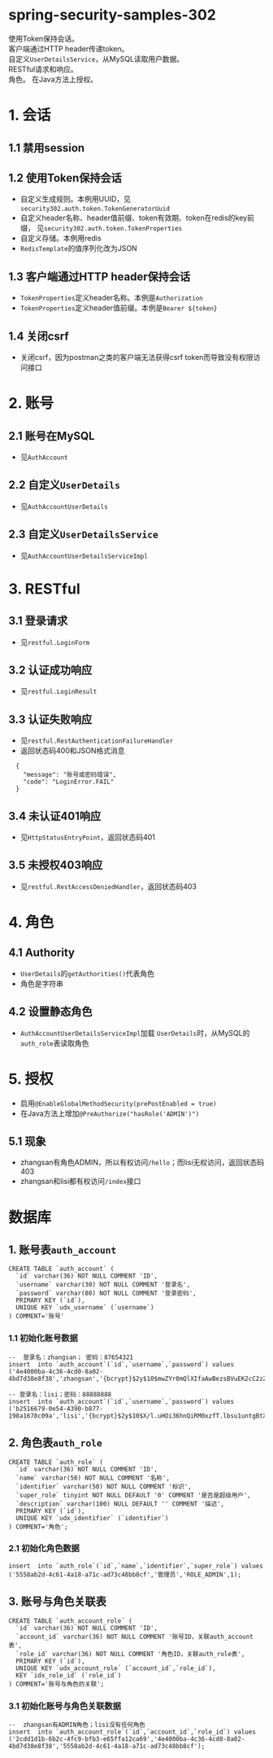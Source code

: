 # spring-security-samples-302
使用Token保持会话。  
客户端通过HTTP header传递token。  
自定义`UserDetailsService`，从MySQL读取用户数据。  
RESTful请求和响应。  
角色。
在Java方法上授权。

# 1. 会话
## 1.1 禁用session

## 1.2 使用Token保持会话
  - 自定义生成规则。本例用UUID，见`security302.auth.token.TokenGeneratorUuid`
  - 自定义header名称、header值前缀、token有效期、token在redis的key前缀， 见`security302.auth.token.TokenProperties`
  - 自定义存储。本例用redis
  - `RedisTemplate`的值序列化改为JSON

## 1.3 客户端通过HTTP header保持会话
  - `TokenProperties`定义header名称。本例是`Authorization`
  - `TokenProperties`定义header值前缀。本例是`Bearer ${token}`

## 1.4 关闭csrf
  - 关闭csrf，因为postman之类的客户端无法获得csrf token而导致没有权限访问接口

# 2. 账号
## 2.1 账号在MySQL
  - 见`AuthAccount`

## 2.2 自定义`UserDetails`
  - 见`AuthAccountUserDetails`

## 2.3 自定义`UserDetailsService`
  - 见`AuthAccountUserDetailsServiceImpl`

# 3. RESTful
## 3.1 登录请求
  - 见`restful.LoginForm`

## 3.2 认证成功响应
  - 见`restful.LoginResult`

## 3.3 认证失败响应
  - 见`restful.RestAuthenticationFailureHandler`
  - 返回状态码400和JSON格式消息
```
  {
    "message": "账号或密码错误",
    "code": "LoginError.FAIL"
  }
```

## 3.4 未认证401响应
  - 见`HttpStatusEntryPoint`，返回状态码401

## 3.5 未授权403响应
  - 见`restful.RestAccessDeniedHandler`，返回状态码403

# 4. 角色
## 4.1 Authority
  - `UserDetails`的`getAuthorities()`代表角色
  - 角色是字符串

## 4.2 设置静态角色
  - `AuthAccountUserDetailsServiceImpl`加载 `UserDetails`时，从MySQL的`auth_role`表读取角色

# 5. 授权
  - 启用`@EnableGlobalMethodSecurity(prePostEnabled = true)`
  - 在Java方法上增加`@PreAuthorize("hasRole('ADMIN')")`

## 5.1 现象
  - zhangsan有角色ADMIN，所以有权访问`/hello`；而lisi无权访问，返回状态码403
  - zhangsan和lisi都有权访问`/index`接口

# 数据库
## 1. 账号表`auth_account`
```
CREATE TABLE `auth_account` (
  `id` varchar(36) NOT NULL COMMENT 'ID',
  `username` varchar(30) NOT NULL COMMENT '登录名',
  `password` varchar(80) NOT NULL COMMENT '登录密码',
  PRIMARY KEY (`id`),
  UNIQUE KEY `udx_username` (`username`)
) COMMENT='账号'
```

### 1.1 初始化账号数据
```
--  登录名：zhangsan； 密码：87654321
insert  into `auth_account`(`id`,`username`,`password`) values
('4e4000ba-4c36-4cd0-8a02-4bd7d38e8f38','zhangsan','{bcrypt}$2y$10$mwZYr0mQlXIfaAwBezsBVuEK2cC2zZjJzWGhd.m0dX1iTHDusd3u6');

-- 登录名：lisi；密码：88888888
insert  into `auth_account`(`id`,`username`,`password`) values
('b2516679-0e54-4390-b877-198a1678c09a','lisi','{bcrypt}$2y$10$X/l.uHOi36hnQiRM0xzfT.lbsu1untgBtXg3CAsMlhcGZtfetpnru');
```

## 2. 角色表`auth_role`
```
CREATE TABLE `auth_role` (
  `id` varchar(36) NOT NULL COMMENT 'ID',
  `name` varchar(50) NOT NULL COMMENT '名称',
  `identifier` varchar(50) NOT NULL COMMENT '标识',
  `super_role` tinyint NOT NULL DEFAULT '0' COMMENT '是否是超级用户',
  `description` varchar(100) NULL DEFAULT '' COMMENT '描述',
  PRIMARY KEY (`id`),
  UNIQUE KEY `udx_identifier` (`identifier`)
) COMMENT='角色';
```

### 2.1 初始化角色数据
```
insert  into `auth_role`(`id`,`name`,`identifier`,`super_role`) values ('5558ab2d-4c61-4a18-a71c-ad73c48bb8cf','管理员','ROLE_ADMIN',1);
```

## 3. 账号与角色关联表
```
CREATE TABLE `auth_account_role` (
  `id` varchar(36) NOT NULL COMMENT 'ID',
  `account_id` varchar(36) NOT NULL COMMENT '账号ID，关联auth_account表',
  `role_id` varchar(36) NOT NULL COMMENT '角色ID，关联auth_role表',
  PRIMARY KEY (`id`),
  UNIQUE KEY `udx_account_role` (`account_id`,`role_id`),
  KEY `idx_role_id` (`role_id`)
) COMMENT='账号与角色的关联';
```

### 3.1 初始化账号与角色关联数据
```
--  zhangsan有ADMIN角色；lisi没有任何角色
insert  into `auth_account_role`(`id`,`account_id`,`role_id`) values ('2cdd1d1b-6b2c-4fc9-bfb3-e65ffa12ca69','4e4000ba-4c36-4cd0-8a02-4bd7d38e8f38','5558ab2d-4c61-4a18-a71c-ad73c48bb8cf');
```